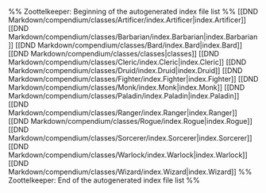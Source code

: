 %% Zoottelkeeper: Beginning of the autogenerated index file list  %%
 [[DND Markdown/compendium/classes/Artificer/index.Artificer|index.Artificer]]
 [[DND Markdown/compendium/classes/Barbarian/index.Barbarian|index.Barbarian]]
 [[DND Markdown/compendium/classes/Bard/index.Bard|index.Bard]]
 [[DND Markdown/compendium/classes/classes|classes]]
 [[DND Markdown/compendium/classes/Cleric/index.Cleric|index.Cleric]]
 [[DND Markdown/compendium/classes/Druid/index.Druid|index.Druid]]
 [[DND Markdown/compendium/classes/Fighter/index.Fighter|index.Fighter]]
 [[DND Markdown/compendium/classes/Monk/index.Monk|index.Monk]]
 [[DND Markdown/compendium/classes/Paladin/index.Paladin|index.Paladin]]
 [[DND Markdown/compendium/classes/Ranger/index.Ranger|index.Ranger]]
 [[DND Markdown/compendium/classes/Rogue/index.Rogue|index.Rogue]]
 [[DND Markdown/compendium/classes/Sorcerer/index.Sorcerer|index.Sorcerer]]
 [[DND Markdown/compendium/classes/Warlock/index.Warlock|index.Warlock]]
 [[DND Markdown/compendium/classes/Wizard/index.Wizard|index.Wizard]]
%% Zoottelkeeper: End of the autogenerated index file list  %%
